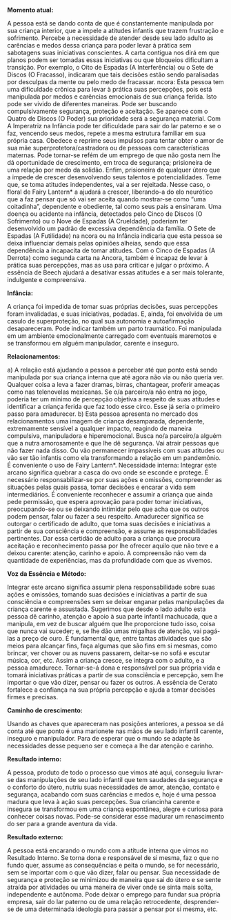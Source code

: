  **Momento atual:**

 A pessoa está se dando conta de que é constantemente manipulada por sua criança interior, que a impele a atitudes infantis que trazem frustração e sofrimento. Percebe a necessidade de atender desde seu lado adulto as carências e medos dessa criança para poder levar à prática sem sabotagens suas iniciativas conscientes. A carta contigua nos dirá em que planos podem ser tomadas essas iniciativas ou que bloqueios dificultam a transição. Por exemplo, o Oito de Espadas (A Interferência) ou o Sete de Discos (O Fracasso), indicaram que tais decisões estão sendo paralisadas por desculpas da mente ou pelo medo de fracassar.  ncora: Esta pessoa tem uma dificuldade crônica para levar à prática suas percepções, pois está manipulada por medos e carências emocionais de sua criança ferida. Isto pode ser vivido de diferentes maneiras. Pode ser buscando compulsivamente segurança, proteção e aceitação. Se aparece com o Quatro de Discos (O Poder) sua prioridade será a segurança material. Com A Imperatriz na Infância pode ter dificuldade para sair do lar paterno e se o faz, vencendo seus medos, repete a mesma estrutura familiar em sua própria casa. Obedece e reprime seus impulsos para tentar obter o amor de sua mãe superprotetora/castradora ou de pessoas com características maternas. Pode tornar-se refém de um emprego de que não gosta nem lhe dá oportunidade de crescimento, em troca de segurança; prisioneira de uma relação por medo da solidão. Enfim, prisioneira de qualquer útero que a impede de crescer desenvolvendo seus talentos e potencialidades. Teme que, se toma atitudes independentes, vai a ser rejeitada. Nesse caso, o floral de Fairy Lantern* a ajudará a crescer, liberando-a do elo neurótico que a faz pensar que só vai ser aceita quando mostrar-se como “uma coitadinha”, dependente e obediente, tal como seus pais a ensinaram. Uma doença ou acidente na infância, detectados pelo Cinco de Discos (O Sofrimento) ou o Nove de Espadas (A Crueldade), poderiam ter desenvolvido um padrão de excessiva dependência da família. O Sete de Espadas (A Futilidade) na  ncora ou na Infância indicaria que esta pessoa se deixa influenciar demais pelas opiniões alheias, sendo que essa dependência a incapacita de tomar atitudes. Com o Cinco de Espadas (A Derrota) como segunda carta na Ancora, também é incapaz de levar à prática suas percepções, mas as usa para criticar e julgar o próximo. A essência de Beech ajudará a desativar essas atitudes e a ser mais tolerante, indulgente e compreensiva. 


**Infância:**

 A criança foi impedida de tomar suas próprias decisões, suas percepções foram invalidadas, e suas iniciativas, podadas. E, ainda, foi envolvida de um casulo de superproteção, no qual sua autonomia e autoafirmação desapareceram. Pode indicar também um parto traumático. Foi manipulada em um ambiente emocionalmente carregado com eventuais maremotos e se transformou em alguém manipulador, carente e inseguro. 


**Relacionamentos:**

 a) A relação está ajudando a pessoa a perceber até que ponto está sendo manipulada por sua criança interna que até agora não via ou não queria ver. Qualquer coisa a leva a fazer dramas, birras, chantagear, proferir ameaças como nas telenovelas mexicanas. Se o/a parceiro/a não entra no jogo, poderia ter um mínimo de percepção objetiva a respeito de suas atitudes e identificar a criança ferida que faz todo esse circo. Esse já seria o primeiro passo para amadurecer. b) Esta pessoa apresenta no mercado dos relacionamentos uma imagem de criança desamparada, dependente, extremamente sensível a qualquer impacto, reagindo de maneira compulsiva, manipuladora e hiperemocional. Busca no/a parceiro/a alguém que a nutra amorosamente e que lhe dê segurança. Vai atrair pessoas que não fazer nada disso. Ou vão permanecer impassíveis com suas atitudes ou vão ser tão infantis como ela transformando a relação em um pandemônio. É conveniente o uso de Fairy Lantern*. Necessidade interna: Integrar este arcano significa quebrar a casca do ovo onde se esconde e protege. É necessário responsabilizar-se por suas ações e omissões, compreender as situações pelas quais passa, tomar decisões e encarar a vida sem intermediários. É conveniente reconhecer e assumir a criança que ainda pede permissão, que espera aprovação para poder tomar iniciativas, preocupando-se ou se deixando intimidar pelo que acha que os outros podem pensar, falar ou fazer a seu respeito. Amadurecer significa se outorgar o certificado de adulto, que toma suas decisões e iniciativas a partir de sua consciência e compreensão, e assume as responsabilidades pertinentes. Dar essa certidão de adulto para a criança que procura aceitação e reconhecimento passa por lhe ofrecer aquilo que não teve e a deixou carente: atenção, carinho e apoio. A compreensão não vem da quantidade de experiências, mas da profundidade com que as vivemos. 


**Voz da Essência e Método:**

 Integrar este arcano significa assumir plena responsabilidade sobre suas ações e omissões, tomando suas decisões e iniciativas a partir de sua consciência e compreensões sem se deixar enganar pelas manipulações da criança carente e assustada. Sugerimos que desde o lado adulto esta pessoa dê carinho, atenção e apoio à sua parte infantil machucada, que a manipula, em vez de buscar alguém que lhe proporcione tudo isso, coisa que nunca vai suceder; e, se lhe dão umas migalhas de atenção, vai pagá-las a preço de ouro. É fundamental que, entre tantas atividades que são meios para alcançar fins, faça algumas que são fins em si mesmas, como brincar, ver chover ou as nuvens passarem, deitar-se no sofá e escutar música, cor, etc. Assim a criança cresce, se integra com o adulto, e a pessoa amadurece. Tornar-se-á dona e responsável por sua própria vida e tomará iniciativas práticas a partir de sua consciência e percepção, sem lhe importar o que vão dizer, pensar ou fazer os outros. A essência de Cerato fortalece a confiança na sua própria percepção e ajuda a tomar decisões firmes e precisas. 


**Caminho de crescimento:**

 Usando as chaves que apareceram nas posições anteriores, a pessoa se dá conta até que ponto é uma marionete nas mãos de seu lado infantil carente, inseguro e manipulador. Para de esperar que o mundo se adapte às necessidades desse pequeno ser e começa a lhe dar atenção e carinho. 


**Resultado interno:**

 A pessoa, produto de todo o processo que vimos até aqui, conseguiu livrar-se das manipulações de seu lado infantil que tem saudades da segurança e o conforto do útero, nutriu suas necessidades de amor, atenção, contato e segurança, acabando com suas carências e medos e, hoje é uma pessoa madura que leva à ação suas percepções. Sua criancinha carente e insegura se transformou em uma criança espontânea, alegre e curiosa para conhecer coisas novas. Pode-se considerar esse madurar um renascimento do ser para a grande aventura da vida. 


**Resultado externo:**

 A pessoa está encarando o mundo com a atitude interna que vimos no Resultado Interno. Se torna dona e responsável de si mesma, faz o que no fundo quer, assume as consequências e peita o mundo, se for necessário, sem se importar com o que vão dizer, falar ou pensar. Sua necessidade de segurança e proteção se minimizou de maneira que sai do útero e se sente atraída por atividades ou uma maneira de viver onde se sinta mais solta, independente e autônoma. Pode deixar o emprego para fundar sua própria empresa, sair do lar paterno ou de uma relação retrocedente, desprender-se de uma determinada ideologia para passar a pensar por si mesma, etc.
